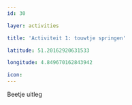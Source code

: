 ```yaml
---
id: 30

layer: activities

title: 'Activiteit 1: touwtje springen'

latitude: 51.20162920631533

longitude: 4.849670162843942

icon:
---
```


Beetje uitleg
